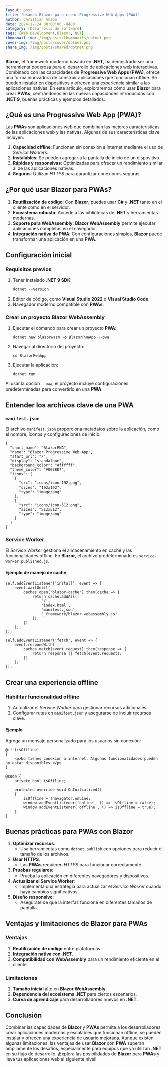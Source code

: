 ```yaml
---
layout: post
title: "Usando Blazor para crear Progressive Web Apps (PWA)"
author: Christian Amado
date: 2024-12-24 00:00:00 -0400
category: [Desarrollo de software]
tags: [Web Development,Blazor,.NET]
thumbnail-img: /img/posts/thumbnails/dotnet.png
cover-img: /img/posts/cover/dotnet.png
share_img: /img/posts/shared/dotnet.png
---
```


**Blazor**, el framework moderno basado en **.NET**, ha demostrado ser una herramienta poderosa para el desarrollo de aplicaciones web interactivas. Combinado con las capacidades de **Progressive Web Apps (PWA)**, ofrece una forma innovadora de construir aplicaciones que funcionan offline. Se pueden instalar en dispositivos y ofrecen una experiencia similar a las aplicaciones nativas. En este artículo, exploraremos cómo usar **Blazor** para crear **PWAs**, centrándonos en las nuevas capacidades introducidas con **.NET 9**, buenas prácticas y ejemplos detallados.

<!--more-->

## ¿Qué es una Progressive Web App (PWA)?

Las **PWAs** son aplicaciones web que combinan las mejores características de las aplicaciones web y las nativas. Algunas de sus características clave incluyen:

1. **Capacidad offline**: Funcionan sin conexión a internet mediante el uso de *Service Workers*.
2. **Instalables**: Se pueden agregar a la pantalla de inicio de un dispositivo.
3. **Rápidas y responsivas**: Optimizadas para ofrecer un rendimiento similar al de las aplicaciones nativas.
4. **Seguras**: Utilizan *HTTPS* para garantizar conexiones seguras.


## ¿Por qué usar Blazor para PWAs?

1. **Reutilización de código**: Con **Blazor**, puedes usar **C#** y **.NET** tanto en el cliente como en el servidor.
2. **Ecosistema robusto**: Accede a las bibliotecas de .**NET** y herramientas modernas.
3. **Soporte para WebAssembly**: **Blazor WebAssembly** permite ejecutar aplicaciones completas en el navegador.
4. **Integración nativa de PWA**: Con configuraciones simples, **Blazor** puede transformar una aplicación en una **PWA**.


## Configuración inicial

### Requisitos previos

1. Tener instalado **.NET 9 SDK**:
   ```
   dotnet --version
   ```
2. Editor de código, como **Visual Studio 2022** o **Visual Studio Code**.
3. Navegador moderno compatible con **PWAs**.

### Crear un proyecto Blazor WebAssembly

1. Ejecutar el comando para crear un proyecto **PWA**:
   ```
   dotnet new blazorwasm -o BlazorPwaApp --pwa
   ```
2. Navegar al directorio del proyecto:
   ```
   cd BlazorPwaApp
   ```
3. Ejecutar la aplicación:
   ```
   dotnet run
   ```

Al usar la opción `--pwa`, el proyecto incluye configuraciones predeterminadas para convertirlo en una **PWA**.


## Entender los archivos clave de una PWA

### `manifest.json`

El archivo `manifest.json` proporciona metadatos sobre la aplicación, como el nombre, íconos y configuraciones de inicio.

```
{
  "short_name": "BlazorPWA",
  "name": "Blazor Progressive Web App",
  "start_url": "/",
  "display": "standalone",
  "background_color": "#ffffff",
  "theme_color": "#0078D7",
  "icons": [
    {
      "src": "icons/icon-192.png",
      "sizes": "192x192",
      "type": "image/png"
    },
    {
      "src": "icons/icon-512.png",
      "sizes": "512x512",
      "type": "image/png"
    }
  ]
}
```

### Service Worker

El *Service Worker* gestiona el almacenamiento en caché y las funcionalidades offline. En **Blazor**, el archivo predeterminado es `service-worker.published.js`.

#### Ejemplo de manejo de caché

```
self.addEventListener('install', event => {
    event.waitUntil(
        caches.open('blazor-cache').then(cache => {
            return cache.addAll([
                '/',
                'index.html',
                'manifest.json',
                '_framework/blazor.webassembly.js'
            ]);
        })
    );
});

self.addEventListener('fetch', event => {
    event.respondWith(
        caches.match(event.request).then(response => {
            return response || fetch(event.request);
        })
    );
});
```

## Crear una experiencia offline

### Habilitar funcionalidad offline

1. Actualizar el *Service Worker* para gestionar recursos adicionales.
2. Configurar rutas en `manifest.json` y asegurarse de incluir recursos clave.

#### Ejemplo

Agrega un mensaje personalizado para los usuarios sin conexión:

```
@if (isOffline)
{
    <p>No tienes conexión a internet. Algunas funcionalidades pueden no estar disponibles.</p>
}

@code {
    private bool isOffline;

    protected override void OnInitialized()
    {
        isOffline = !navigator.onLine;
        window.addEventListener('online', () => isOffline = false);
        window.addEventListener('offline', () => isOffline = true);
    }
}
```


## Buenas prácticas para PWAs con Blazor

1. **Optimizar recursos**:
   - Usa herramientas como `dotnet publish` con opciones para reducir el tamaño de los archivos.
2. **Usar HTTPS**:
   - Las **PWAs** requieren *HTTPS* para funcionar correctamente.
3. **Pruebas regulares**:
   - Prueba la aplicación en diferentes navegadores y dispositivos.
4. **Actualizar el Service Worker**:
   - Implementa una estrategia para actualizar el *Service Worker* cuando haya cambios significativos.
5. **Diseño responsivo**:
   - Asegúrate de que la interfaz funcione en diferentes tamaños de pantalla.


## Ventajas y limitaciones de Blazor para PWAs

### Ventajas

1. **Reutilización de código** entre plataformas.
2. **Integración nativa con .NET**.
3. **Compatibilidad con WebAssembly** para un rendimiento eficiente en el cliente.

### Limitaciones

1. **Tamaño inicial** alto en **Blazor WebAssembly**.
2. **Dependencia del ecosistema .NET** para ciertos escenarios.
3. **Curva de aprendizaje** para desarrolladores nuevos en **.NET**.

## Conclusión

Combinar las capacidades de **Blazor** y **PWAs** permite a los desarrolladores crear aplicaciones modernas y escalables que funcionan offline, se pueden instalar y ofrecen una experiencia de usuario mejorada. Aunque existen algunas limitaciones, las ventajas de usar **Blazor** con **PWA** superan ampliamente los desafíos, especialmente para equipos que ya utilizan **.NET** en su flujo de desarrollo. ¡Explora las posibilidades de **Blazor** para **PWAs** y lleva tus aplicaciones web al siguiente nivel!
